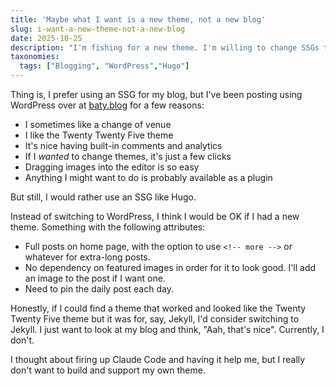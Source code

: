 ```yaml
---
title: 'Maybe what I want is a new theme, not a new blog'
slug: i-want-a-new-theme-not-a-new-blog
date: 2025-10-25
description: "I'm fishing for a new theme. I'm willing to change SSGs to get one I like."
taxonomies:
  tags: ["Blogging", "WordPress","Hugo"]
---
```


Thing is, I prefer using an SSG for my blog, but I've been posting using WordPress over at [baty.blog](https://baty.blog) for a few reasons:

- I sometimes like a change of venue
- I like the Twenty Twenty Five theme
- It's nice having built-in comments and analytics
- If I _wanted_ to change themes, it's just a few clicks
- Dragging images into the editor is so easy
- Anything I might want to do is probably available as a plugin

But still, I would rather use an SSG like Hugo.

Instead of switching to WordPress, I think I would be OK if I had a new theme. Something with the following attributes:

- Full posts on home page, with the option to use `<!-- more -->` or whatever for extra-long posts.
- No dependency on featured images in order for it to look good. I'll add an image to the post if I want one.
- Need to pin the daily post each day.

Honestly, if I could find a theme that worked and looked like the Twenty Twenty Five theme but it was for, say, Jekyll, I'd consider switching to Jekyll. I just want to look at my blog and think, "Aah, that's nice". Currently, I don't.

I thought about firing up Claude Code and having it help me, but I really don't want to build and support my own theme.
